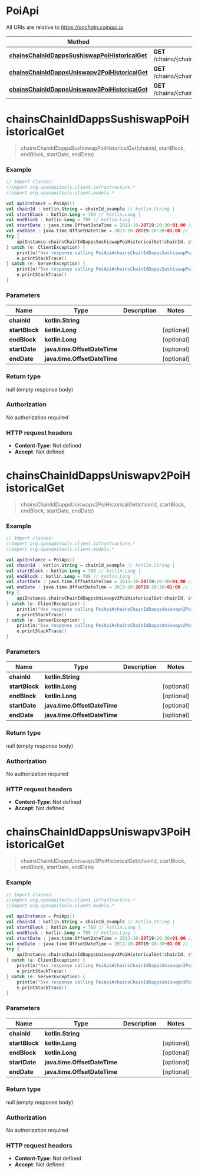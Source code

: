 # PoiApi

All URIs are relative to *https://onchain.coinapi.io*

Method | HTTP request | Description
------------- | ------------- | -------------
[**chainsChainIdDappsSushiswapPoiHistoricalGet**](PoiApi.md#chainsChainIdDappsSushiswapPoiHistoricalGet) | **GET** /chains/{chain_id}/dapps/sushiswap/poi/historical | 
[**chainsChainIdDappsUniswapv2PoiHistoricalGet**](PoiApi.md#chainsChainIdDappsUniswapv2PoiHistoricalGet) | **GET** /chains/{chain_id}/dapps/uniswapv2/poi/historical | 
[**chainsChainIdDappsUniswapv3PoiHistoricalGet**](PoiApi.md#chainsChainIdDappsUniswapv3PoiHistoricalGet) | **GET** /chains/{chain_id}/dapps/uniswapv3/poi/historical | 


<a name="chainsChainIdDappsSushiswapPoiHistoricalGet"></a>
# **chainsChainIdDappsSushiswapPoiHistoricalGet**
> chainsChainIdDappsSushiswapPoiHistoricalGet(chainId, startBlock, endBlock, startDate, endDate)



### Example
```kotlin
// Import classes:
//import org.openapitools.client.infrastructure.*
//import org.openapitools.client.models.*

val apiInstance = PoiApi()
val chainId : kotlin.String = chainId_example // kotlin.String | 
val startBlock : kotlin.Long = 789 // kotlin.Long | 
val endBlock : kotlin.Long = 789 // kotlin.Long | 
val startDate : java.time.OffsetDateTime = 2013-10-20T19:20:30+01:00 // java.time.OffsetDateTime | 
val endDate : java.time.OffsetDateTime = 2013-10-20T19:20:30+01:00 // java.time.OffsetDateTime | 
try {
    apiInstance.chainsChainIdDappsSushiswapPoiHistoricalGet(chainId, startBlock, endBlock, startDate, endDate)
} catch (e: ClientException) {
    println("4xx response calling PoiApi#chainsChainIdDappsSushiswapPoiHistoricalGet")
    e.printStackTrace()
} catch (e: ServerException) {
    println("5xx response calling PoiApi#chainsChainIdDappsSushiswapPoiHistoricalGet")
    e.printStackTrace()
}
```

### Parameters

Name | Type | Description  | Notes
------------- | ------------- | ------------- | -------------
 **chainId** | **kotlin.String**|  |
 **startBlock** | **kotlin.Long**|  | [optional]
 **endBlock** | **kotlin.Long**|  | [optional]
 **startDate** | **java.time.OffsetDateTime**|  | [optional]
 **endDate** | **java.time.OffsetDateTime**|  | [optional]

### Return type

null (empty response body)

### Authorization

No authorization required

### HTTP request headers

 - **Content-Type**: Not defined
 - **Accept**: Not defined

<a name="chainsChainIdDappsUniswapv2PoiHistoricalGet"></a>
# **chainsChainIdDappsUniswapv2PoiHistoricalGet**
> chainsChainIdDappsUniswapv2PoiHistoricalGet(chainId, startBlock, endBlock, startDate, endDate)



### Example
```kotlin
// Import classes:
//import org.openapitools.client.infrastructure.*
//import org.openapitools.client.models.*

val apiInstance = PoiApi()
val chainId : kotlin.String = chainId_example // kotlin.String | 
val startBlock : kotlin.Long = 789 // kotlin.Long | 
val endBlock : kotlin.Long = 789 // kotlin.Long | 
val startDate : java.time.OffsetDateTime = 2013-10-20T19:20:30+01:00 // java.time.OffsetDateTime | 
val endDate : java.time.OffsetDateTime = 2013-10-20T19:20:30+01:00 // java.time.OffsetDateTime | 
try {
    apiInstance.chainsChainIdDappsUniswapv2PoiHistoricalGet(chainId, startBlock, endBlock, startDate, endDate)
} catch (e: ClientException) {
    println("4xx response calling PoiApi#chainsChainIdDappsUniswapv2PoiHistoricalGet")
    e.printStackTrace()
} catch (e: ServerException) {
    println("5xx response calling PoiApi#chainsChainIdDappsUniswapv2PoiHistoricalGet")
    e.printStackTrace()
}
```

### Parameters

Name | Type | Description  | Notes
------------- | ------------- | ------------- | -------------
 **chainId** | **kotlin.String**|  |
 **startBlock** | **kotlin.Long**|  | [optional]
 **endBlock** | **kotlin.Long**|  | [optional]
 **startDate** | **java.time.OffsetDateTime**|  | [optional]
 **endDate** | **java.time.OffsetDateTime**|  | [optional]

### Return type

null (empty response body)

### Authorization

No authorization required

### HTTP request headers

 - **Content-Type**: Not defined
 - **Accept**: Not defined

<a name="chainsChainIdDappsUniswapv3PoiHistoricalGet"></a>
# **chainsChainIdDappsUniswapv3PoiHistoricalGet**
> chainsChainIdDappsUniswapv3PoiHistoricalGet(chainId, startBlock, endBlock, startDate, endDate)



### Example
```kotlin
// Import classes:
//import org.openapitools.client.infrastructure.*
//import org.openapitools.client.models.*

val apiInstance = PoiApi()
val chainId : kotlin.String = chainId_example // kotlin.String | 
val startBlock : kotlin.Long = 789 // kotlin.Long | 
val endBlock : kotlin.Long = 789 // kotlin.Long | 
val startDate : java.time.OffsetDateTime = 2013-10-20T19:20:30+01:00 // java.time.OffsetDateTime | 
val endDate : java.time.OffsetDateTime = 2013-10-20T19:20:30+01:00 // java.time.OffsetDateTime | 
try {
    apiInstance.chainsChainIdDappsUniswapv3PoiHistoricalGet(chainId, startBlock, endBlock, startDate, endDate)
} catch (e: ClientException) {
    println("4xx response calling PoiApi#chainsChainIdDappsUniswapv3PoiHistoricalGet")
    e.printStackTrace()
} catch (e: ServerException) {
    println("5xx response calling PoiApi#chainsChainIdDappsUniswapv3PoiHistoricalGet")
    e.printStackTrace()
}
```

### Parameters

Name | Type | Description  | Notes
------------- | ------------- | ------------- | -------------
 **chainId** | **kotlin.String**|  |
 **startBlock** | **kotlin.Long**|  | [optional]
 **endBlock** | **kotlin.Long**|  | [optional]
 **startDate** | **java.time.OffsetDateTime**|  | [optional]
 **endDate** | **java.time.OffsetDateTime**|  | [optional]

### Return type

null (empty response body)

### Authorization

No authorization required

### HTTP request headers

 - **Content-Type**: Not defined
 - **Accept**: Not defined

